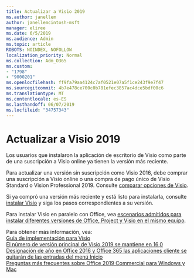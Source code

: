 ```yaml
---
title: Actualizar a Visio 2019
ms.author: janellem
author: janellemcintosh-msft
manager: eliree
ms.date: 6/5/2019
ms.audience: Admin
ms.topic: article
ROBOTS: NOINDEX, NOFOLLOW
localization_priority: Normal
ms.collection: Adm_O365
ms.custom:
- "1798"
- "9000201"
ms.openlocfilehash: ff9fa79aa4124c7af0521e07a5f1ce243f9e7f47
ms.sourcegitcommit: 4b7e478ce700c0b781efec3857ac4dce5bdf00c6
ms.translationtype: MT
ms.contentlocale: es-ES
ms.lasthandoff: 06/07/2019
ms.locfileid: "34757343"
---
```

# <a name="upgrade-to-visio-2019"></a>Actualizar a Visio 2019

Los usuarios que instalaron la aplicación de escritorio de Visio como parte de una suscripción a Visio online ya tienen la versión más reciente. 

Para actualizar una versión sin suscripción como Visio 2016, debe comprar una suscripción a Visio online o una compra de pago único de Visio Standard o Vision Professional 2019. Consulte [comparar opciones de Visio](https://products.office.com/visio/microsoft-visio-plans-and-pricing-compare-visio-options).

Si ya compró una versión más reciente y está listo para instalarla, consulte [instalar Visio](https://support.office.com/article/f98f21e3-aa02-4827-9167-ddab5b025710?wt.mc_id=OfficeAdm_ClientDIA_Alchemy1798) y siga los pasos correspondientes a su versión. 

Para instalar Visio en paralelo con Office, vea [escenarios admitidos para instalar diferentes versiones de Office, Project y Visio en el mismo equipo](https://docs.microsoft.com/deployoffice/install-different-office-visio-and-project-versions-on-the-same-computer).

Para obtener más información, vea:<br>
[Guía de implementación para Visio](https://docs.microsoft.com/deployoffice/deployment-guide-for-visio)<br>
[El número de versión principal de Visio 2019 se mantiene en 16,0](https://docs.microsoft.com/en-gb/deployoffice/office2019/overview#whats-stayed-the-same-in-office-2019)<br>
[Designación de año en Office 2016 y Office 365 las aplicaciones cliente se quitarán de las entradas del menú Inicio](https://support.office.com/article/8fe5e052-76d2-49de-af30-2e84ed3da907?wt.mc_id=OfficeAdm_ClientDIA_Alchemy1798)<br>
[Preguntas más frecuentes sobre Office 2019 Commercial para Windows y Mac](https://support.microsoft.com/help/4133312) 

